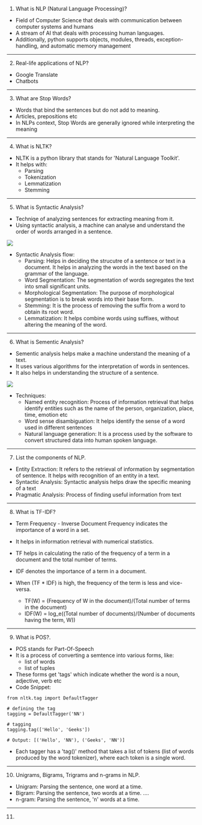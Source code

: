 1. What is NLP (Natural Language Processing)?
- Field of Computer Science that deals with communication between computer systems and humans
- A stream of AI that deals with processing human languages.
- Additionally, python supports objects, modules, threads, exception-handling, and automatic memory management
***

2. Real-life applications of NLP?
- Google Translate
- Chatbots
***

3. What are Stop Words?
- Words that bind the sentences but do not add to meaning.
- Articles, prepositions etc
- In NLPs context, Stop Words are generally ignored while interpreting the meaning
***

4. What is NLTK?
- NLTK is a python library that stands for 'Natural Language Toolkit'.
- It helps with:
    * Parsing
    * Tokenization
    * Lemmatization
    * Stemming
***

5. What is Syntactic Analysis?
- Techniqe of analyzing sentences for extracting meaning from it.
- Using syntactic analysis, a machine can analyse and understand the order of words arranged in a sentence.

![](https://intellipaat.com/blog/wp-content/uploads/2020/05/11-1.jpg)

- Syntactic Analysis flow:
    * Parsing: Helps in deciding the strucutre of a sentence or text in a document. It helps in analyzing the words in the text based on the grammar of the language.
    * Word Segmentation: The segmentation of words segregates the text into small significant units.
    * Morphological Segmentation: The purpose of morphological segmentation is to break words into their base form.
    * Stemming: It is the process of removing the suffix from a word to obtain its root word.
    * Lemmatization: It helps combine words using suffixes, without altering the meaning of the word.
***

6. What is Sementic Analysis?
- Sementic analysis helps make a machine understand the meaning of a text.
- It uses various algorithms for the interpretation of words in sentences.
- It also helps in understanding the structure of a sentence.

![](https://intellipaat.com/blog/wp-content/uploads/2020/05/14.jpg)

- Techniques:
    * Named entity recognition: Process of information retrieval that helps identify entities such as the name of the person, organization, place, time, emotion etc
    * Word sense disambiguation: It helps identify the sense of a word used in different sentences
    * Natural language generation: It is a process used by the software to convert structured data into human spoken language.
***

7. List the components of NLP.
- Entity Extraction: It refers to the retrieval of information by segmentation of sentence. It helps with recognition of an entity in a text.
- Syntactic Analysis: Syntactic analysis helps draw the specific meaning of a text
- Pragmatic Analysis: Process of finding useful information from text
***

8. What is TF-IDF?
- Term Frequency - Inverse Document Frequency indicates the importance of a word in a set.
- It helps in information retrieval with numerical statistics.
- TF helps in calculating the ratio of the frequency of a term in a document and the total number of terms.
- IDF denotes the importance of a term in a document.
- When (TF * IDF) is high, the frequency of the term is less and vice-versa.

    * TF(W) = (Frequency of W in the document)/(Total number of terms in the document)
    * IDF(W) = log_e((Total number of documents)/(Number of documents having the term, W))
***

9. What is POS?.
- POS stands for Part-Of-Speech
- It is a process of converting a semtence into various forms, like:
    * list of words
    * list of tuples
- These forms get 'tags' which indicate whether the word is a noun, adjective, verb etc
- Code Snippet:
```
from nltk.tag import DefaultTagger

# defining the tag
tagging = DefaultTagger('NN')

# tagging
tagging.tag(['Hello', 'Geeks'])

# Output: [('Hello', 'NN'), ('Geeks', 'NN')]

```
- Each tagger has a 'tag()' method that takes a list of tokens (list of words produced by the word tokenizer), where each token is a single word.
***

10. Unigrams, Bigrams, Trigrams and n-grams in NLP.
- Unigram: Parsing the sentence, one word at a time.
- Bigram: Parsing the sentence, two words at a time.
....
- n-gram: Parsing the sentence, 'n' words at a time.
*** 

11. 
